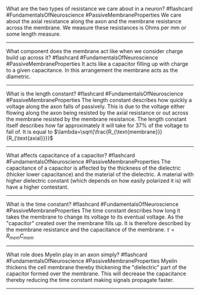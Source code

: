 What are the two types of resistance we care about in a neuron? #flashcard #FundamentalsOfNeuroscience #PassiveMembraneProperties 
	We care about the axial resistance along the axon and the membrane resistance across the membrane. We measure these resistances is Ohms per mm or some length measure.

---
What component does the membrane act like when we consider charge build up across it? #flashcard #FundamentalsOfNeuroscience #PassiveMembraneProperties 
	It acts like a capacitor filling up with charge to a given capacitance. In this arrangement the membrane acts as the diametric.

---
What is the length constant? #flashcard #FundamentalsOfNeuroscience #PassiveMembraneProperties 
	The length constant describes how quickly a voltage along the axon falls of passively. This is due to the voltage either flowing along the axon being resisted by the axial resistance or out across the membrane resisted by the membrane resistance. The length constant itself describes how far approximately it will take for 37% of the voltage to fall of. It is equal to $\lambda=\sqrt{\frac{R_{\text{membrane}}}{R_{\text{axial}}}}$

---
What affects capacitance of a capacitor? #flashcard #FundamentalsOfNeuroscience #PassiveMembraneProperties 
	The capacitance of a capacitor is affected by the thickness of the dielectric (thicker lower capacitance) and the material of the dielectric. A material with higher dielectric constant (which depends on how easily polarized it is) will have a higher contestant.

---
What is the time constant? #flashcard #FundamentalsOfNeuroscience #PassiveMembraneProperties 
	The time constant describes how long it takes the membrane to change its voltage to its eventual voltage. As the "capacitor" created over the membrane fills up. It is therefore described by the membrane resistance and the capacitance of the membrane. $\tau=R_{mem}C_{mem}$

---
What role does Myelin play in an axon simply? #flashcard #FundamentalsOfNeuroscience #PassiveMembraneProperties 
	Myelin thickens the cell membrane thereby thickening the "dielectric" part of the capacitor formed over the membrane. This will decrease the capacitance thereby reducing the time constant making signals propagate faster.

---

